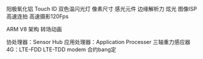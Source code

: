 阳极氧化铝
Touch ID
双色温闪光灯
像素尺寸
感光元件
边缘解析力
炫光
图像ISP 高速连拍 高速摄影120Fps

ARM V8 架构
转场动画

协处理器：Sensor Hub
应用处理器：Application Processer
三轴重力感应器
4G：LTE-FDD LTE-TDD
modem
合约bang定
